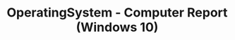 ---
title: OperatingSystem - Computer Report (Windows 10)
description: This section describes the compatibility reports in Application Compatibility Manager (ACM) and how you can work with the reports.
redirect_url: https://technet.microsoft.com/en-us/itpro/windows/deploy/manage-windows-upgrades-with-upgrade-analytics
---